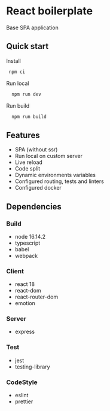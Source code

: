 # React boilerplate

Base SPA application

## Quick start

Install

```bash
 npm ci
```

Run local

```bash
  npm run dev
```

Run build

```bash
  npm run build
```

## Features

- SPA (without ssr)
- Run local on custom server
- Live reload
- Code split
- Dynamic environments variables
- Configured routing, tests and linters
- Configured docker

## Dependencies

### Build

- node 16.14.2
- typescript
- babel
- webpack

### Client

- react 18
- react-dom
- react-router-dom
- emotion

### Server

- express

### Test

- jest
- testing-library

### CodeStyle

- eslint
- prettier
